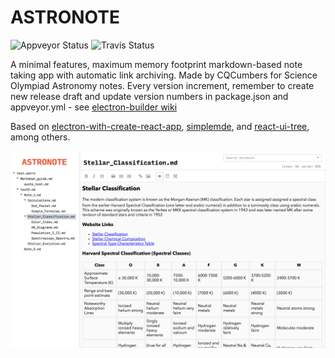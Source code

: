 # ASTRONOTE

![Appveyor Status](https://ci.appveyor.com/api/projects/status/github/CQCumbers/astronote?branch=master&svg=true)
![Travis Status](https://travis-ci.org/CQCumbers/astronote.svg?branch=master)

A minimal features, maximum memory footprint markdown-based note taking app with automatic link archiving.
Made by CQCumbers for Science Olympiad Astronomy notes. Every version increment, remember to create new release draft and update version numbers in package.json and appveyor.yml - see [electron-builder wiki](https://www.electron.build/publishing-artifacts)

Based on [electron-with-create-react-app](https://medium.freecodecamp.com/building-an-electron-application-with-create-react-app-97945861647c#.ze6c9qin1), [simplemde](https://github.com/benrlodge/react-simplemde-editor), and [react-ui-tree](https://github.com/nikita-sunwind/react-ui-tree), among others.

![Screenshot](screenshot.png?raw=true)
